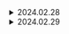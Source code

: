 <details>
<summary> 2024.02.28 </summary>
싸피 데이터 확인 후 기능 회의
![opendata](/uploads/052711d8b0afd0d99ffe19a5a029b0e4/opendata.PNG)
</details> 
<details>
<summary> 2024.02.29 </summary>
flask 학습<br>
![image](/uploads/7291f51ed71c0c6dfed0e0ab9ab54ff4/image.png)
</details>
